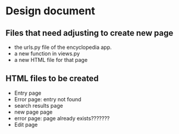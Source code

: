 # Design document

## Files that need adjusting to create new page
- the urls.py file of the encyclopedia app.
- a new function in views.py
- a new HTML file for that page


## HTML files to be created
 - Entry page
 - Error page: entry not found
 - search results page
 - new page page
 - error page: page already exists???????
 - Edit page
 
